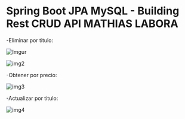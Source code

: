 # Spring Boot JPA MySQL - Building Rest CRUD API MATHIAS LABORA

-Eliminar por titulo:

![Imgur](https://i.imgur.com/TOzspg3.png)

![img2](https://i.imgur.com/0ioWmUo.png)


-Obtener por precio:

![img3](https://i.imgur.com/f56bD3T.png)

-Actualizar por titulo:

![img4](https://i.imgur.com/e96i5gx.png)
